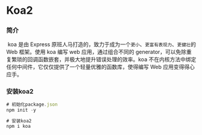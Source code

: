 # Koa2



### 简介

​		koa 是由 Express 原班人马打造的，致力于成为一个`更小`、`更富有表现力`、`更健壮`的 Web 框架。使用 koa 编写 web 应用，通过组合不同的 generator，可以免除重复繁琐的回调函数嵌套，并极大地提升错误处理的效率。koa 不在内核方法中绑定任何中间件，它仅仅提供了一个轻量优雅的函数库，使得编写 Web 应用变得得心应手。



### 安装koa2

```js
# 初始化package.json
npm init -y

# 安装koa2 
npm i koa
```

